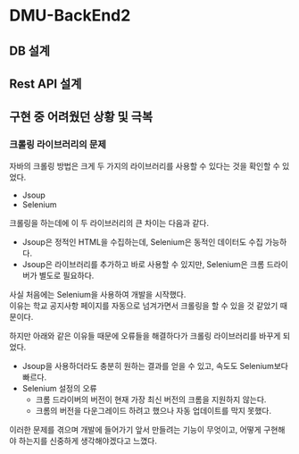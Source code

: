 # DMU-BackEnd2

## DB 설계

## Rest API 설계

## 구현 중 어려웠던 상황 및 극복
### 크롤링 라이브러리의 문제
자바의 크롤링 방법은 크게 두 가지의 라이브러리를 사용할 수 있다는 것을 확인할 수 있었다.
- Jsoup
- Selenium

크롤링을 하는데에 이 두 라이브러리의 큰 차이는 다음과 같다.
- Jsoup은 정적인 HTML을 수집하는데, Selenium은 동적인 데이터도 수집 가능하다.
- Jsoup은 라이브러리를 추가하고 바로 사용할 수 있지만, Selenium은 크롬 드라이버가 별도로 필요하다.

사실 처음에는 Selenium을 사용하여 개발을 시작했다. <br/>
이유는 학교 공지사항 페이지를 자동으로 넘겨가면서 크롤링을 할 수 있을 것 같았기 때문이다. <br/> 

하지만 아래와 같은 이유들 때문에 오류들을 해결하다가 크롤링 라이브러리를 바꾸게 되었다. <br/>
- Jsoup을 사용하더라도 충분히 원하는 결과를 얻을 수 있고, 속도도 Selenium보다 빠르다.
- Selenium 설정의 오류
  - 크롬 드라이버의 버전이 현재 가장 최신 버전의 크롬을 지원하지 않는다.
  - 크롬의 버전을 다운그레이드 하려고 했으나 자동 업데이트를 막지 못했다.

이러한 문제를 겪으며 개발에 들어가기 앞서 만들려는 기능이 무엇이고, 어떻게 구현해야 하는지를 신중하게 생각해야겠다고 느꼈다.